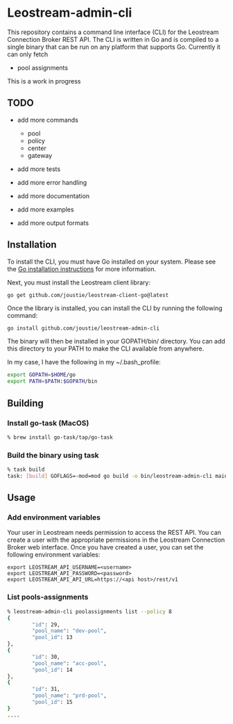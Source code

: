# Leostream-admin-cli

This repository contains a command line interface (CLI) for the Leostream Connection Broker REST API.  The CLI is written in Go and is compiled to a single binary that can be run on any platform that supports Go. Currently it can only fetch
- pool assignments

This is a work in progress 
## TODO
- add more commands
  - pool
  - policy
  - center
  - gateway

- add more tests
- add more error handling
- add more documentation
- add more examples
- add more output formats


## Installation

To install the CLI, you must have Go installed on your system. Please see the [Go installation instructions](https://golang.org/doc/install) for more information.

Next, you must install the Leostream client library:
```
go get github.com/joustie/leostream-client-go@latest
```

Once the library is installed, you can install the CLI by running the following command:

```bash
go install github.com/joustie/leostream-admin-cli
```

The binary will then be installed in your GOPATH/bin/ directory.  You can add this directory to your PATH to make the CLI available from anywhere.

In my case, I have the following in my ~/.bash_profile:

```bash
export GOPATH=$HOME/go
export PATH=$PATH:$GOPATH/bin
```

## Building

### Install go-task (MacOS)

```bash
% brew install go-task/tap/go-task
```

### Build the binary using task
```bash
% task build
task: [build] GOFLAGS=-mod=mod go build -o bin/leostream-admin-cli main.go
```

## Usage

### Add environment variables

Your user in Leostream needs permission to access the REST API.  You can create a user with the appropriate permissions in the Leostream Connection Broker web interface.  Once you have created a user, you can set the following environment variables:

``` 
export LEOSTREAM_API_USERNAME=<username>
export LEOSTREAM_API_PASSWORD=<password>
export LEOSTREAM_API_API_URL=https://<api host>/rest/v1
```



### List pools-assignments

```bash
% leostream-admin-cli poolassignments list --policy 8
{
        "id": 29,
        "pool_name": "dev-pool",
        "pool_id": 13
},
{
        "id": 30,
        "pool_name": "acc-pool",
        "pool_id": 14
},
{
        "id": 31,
        "pool_name": "prd-pool",
        "pool_id": 15
}
....
```
